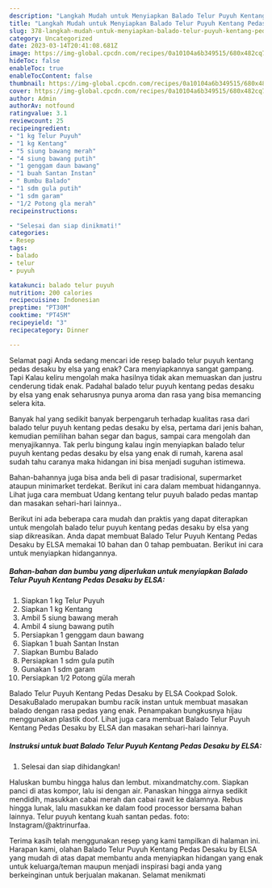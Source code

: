 ```yaml
---
description: "Langkah Mudah untuk Menyiapkan Balado Telur Puyuh Kentang Pedas Desaku by ELSA, Lezat"
title: "Langkah Mudah untuk Menyiapkan Balado Telur Puyuh Kentang Pedas Desaku by ELSA, Lezat"
slug: 378-langkah-mudah-untuk-menyiapkan-balado-telur-puyuh-kentang-pedas-desaku-by-elsa-lezat
category: Uncategorized
date: 2023-03-14T20:41:08.681Z
image: https://img-global.cpcdn.com/recipes/0a10104a6b349515/680x482cq70/balado-telur-puyuh-kentang-pedas-desaku-by-elsa-foto-resep-utama.jpg
hideToc: false
enableToc: true
enableTocContent: false
thumbnail: https://img-global.cpcdn.com/recipes/0a10104a6b349515/680x482cq70/balado-telur-puyuh-kentang-pedas-desaku-by-elsa-foto-resep-utama.jpg
cover: https://img-global.cpcdn.com/recipes/0a10104a6b349515/680x482cq70/balado-telur-puyuh-kentang-pedas-desaku-by-elsa-foto-resep-utama.jpg
author: Admin
authorAv: notfound
ratingvalue: 3.1
reviewcount: 25
recipeingredient:
- "1 kg Telur Puyuh"
- "1 kg Kentang"
- "5 siung bawang merah"
- "4 siung bawang putih"
- "1 genggam daun bawang"
- "1 buah Santan Instan"
- " Bumbu Balado"
- "1 sdm gula putih"
- "1 sdm garam"
- "1/2 Potong gla merah"
recipeinstructions:

- "Selesai dan siap dinikmati!"
categories:
- Resep
tags:
- balado
- telur
- puyuh

katakunci: balado telur puyuh 
nutrition: 200 calories
recipecuisine: Indonesian
preptime: "PT30M"
cooktime: "PT45M"
recipeyield: "3"
recipecategory: Dinner

---
```



Selamat pagi Anda sedang mencari ide resep balado telur puyuh kentang pedas desaku by elsa yang enak? Cara menyiapkannya sangat gampang. Tapi Kalau keliru mengolah maka hasilnya tidak akan memuaskan dan justru cenderung tidak enak. Padahal balado telur puyuh kentang pedas desaku by elsa yang enak seharusnya punya aroma dan rasa yang bisa memancing selera kita.


Banyak hal yang sedikit banyak berpengaruh terhadap kualitas rasa dari balado telur puyuh kentang pedas desaku by elsa, pertama dari jenis bahan, kemudian pemilihan bahan segar dan bagus, sampai cara mengolah dan menyajikannya. Tak perlu bingung kalau ingin menyiapkan balado telur puyuh kentang pedas desaku by elsa yang enak di rumah, karena asal sudah tahu caranya maka hidangan ini bisa menjadi suguhan istimewa.

Bahan-bahannya juga bisa anda beli di pasar tradisional, supermarket ataupun minimarket terdekat. Berikut ini cara dalam membuat hidangannya. Lihat juga cara membuat Udang kentang telur puyuh balado pedas mantap dan masakan sehari-hari lainnya..


Berikut ini ada beberapa cara mudah dan praktis yang dapat diterapkan untuk mengolah balado telur puyuh kentang pedas desaku by elsa yang siap dikreasikan. Anda dapat membuat Balado Telur Puyuh Kentang Pedas Desaku by ELSA memakai 10 bahan dan 0 tahap pembuatan. Berikut ini cara untuk menyiapkan hidangannya.

<!--inarticleads1-->

##### Bahan-bahan dan bumbu yang diperlukan untuk menyiapkan Balado Telur Puyuh Kentang Pedas Desaku by ELSA:

1. Siapkan 1 kg Telur Puyuh
1. Siapkan 1 kg Kentang
1. Ambil 5 siung bawang merah
1. Ambil 4 siung bawang putih
1. Persiapkan 1 genggam daun bawang
1. Siapkan 1 buah Santan Instan
1. Siapkan  Bumbu Balado
1. Persiapkan 1 sdm gula putih
1. Gunakan 1 sdm garam
1. Persiapkan 1/2 Potong güla merah


Balado Telur Puyuh Kentang Pedas Desaku by ELSA Cookpad Solok. DesakuBalado merupakan bumbu racik instan untuk membuat masakan balado dengan rasa pedas yang enak. Penampakan bungkusnya hijau menggunakan plastik doof. Lihat juga cara membuat Balado Telur Puyuh Kentang Pedas Desaku by ELSA dan masakan sehari-hari lainnya. 

<!--inarticleads2-->

##### Instruksi untuk buat Balado Telur Puyuh Kentang Pedas Desaku by ELSA:


1. Selesai dan siap dihidangkan!

Haluskan bumbu hingga halus dan lembut. mixandmatchy.com. Siapkan panci di atas kompor, lalu isi dengan air. Panaskan hingga airnya sedikit mendidih, masukkan cabai merah dan cabai rawit ke dalamnya. Rebus hingga lunak, lalu masukkan ke dalam food processor bersama bahan lainnya. Telur puyuh kentang kuah santan pedas. foto: Instagram/@aktrinurfaa. 

Terima kasih telah menggunakan resep yang kami tampilkan di halaman ini. Harapan kami, olahan Balado Telur Puyuh Kentang Pedas Desaku by ELSA yang mudah di atas dapat membantu anda menyiapkan hidangan yang enak untuk keluarga/teman maupun menjadi inspirasi bagi anda yang berkeinginan untuk berjualan makanan. Selamat menikmati
